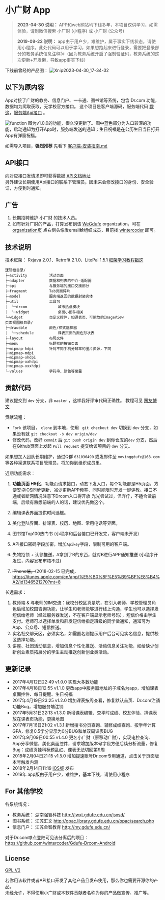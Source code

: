 # 小广财 App





>**2023-04-30 说明：** APP和web网站均下线多年，本项目仅供学习，如需体验，请到微信搜索 小厂财 (小程序) 或 小广财 (公众号)
>
>**2019-09-22 说明：** app由于用户少，难维护，属于事实下线状态，请使用小程序。此处代码可以用于学习，如果想跑起来进行登录，需要把登录部分的教务系统信息注释掉（因为教务系统开启了强制验证码，教务系统的这次更新+开发懒，导致app事实下线）


下线前曾经的产品图： ![Xnip2023-04-30_17-34-32](https://user-images.githubusercontent.com/14596166/235346144-898956fa-03b1-4b63-bedf-be539e5720a2.jpg)


以下为原内容
----- 

App对接了广财的教务、信息门户、一卡通、图书馆等系统，包含 Dr.com 功能，数据均为爬取获取，无学校官方接口。
这个项目是客户端源码，服务端代码 [戳这](https://github.com/WeGdufe/SmallGdufe-Server)，[服务端Api接口](http://www.wegdufe.com/apidoc/)  。

![function](https://user-images.githubusercontent.com/14596166/235346270-4af97543-3f70-477a-905c-b0e2b4ddbd85.png)
图为v1.0.0的功能，很久没更新了。图中蓝色部分为入口较深的功能，启动通知为打开App时，服务端发送的通知；生日祝福是在公历生日当日打开App有弹窗祝福。

如需导入项目，**强烈推荐**  先看下 [客户端-安装指南.md ](%E5%AE%A2%E6%88%B7%E7%AB%AF-%E5%AE%89%E8%A3%85%E6%8C%87%E5%8D%97.md)  

## API接口
向对应接口发请求即可获得数据  [API文档地址](http://www.wegdufe.com/apidoc/)  
另外建议长期使用Api接口的联系下管理员，因未来会修改接口的身份、安全验证，方便到时通知。

## 广告
1. 长期招聘维护 小广财 的技术人员。
2. 如有针对广财的产品，打算发布到该 [WeGdufe](https://github.com/WeGdufe/) organization，可在 [organization页](https://github.com/WeGdufe) 点右侧头像发email给组织成员，目前找 [wintercoder](https://github.com/wintercoder) 即可。


## 技术说明
技术框架： Rxjava 2.0.1、Retrofit 2.1.0、LitePal 1.5.1 [框架学习教程戳这](学习教程.txt)

	逻辑根目录/
	├─activity          活动页面
	├─adapter           数据和列表的中介-适配器
	├─api               与服务端的接口交接部分
	├─fragment          Tab页面碎片
	├─model             服务端返回的数据封装实体
	├─util              工具包
	│  └─drcom              城市热点模块
	│  └─widget             桌面小部件相关
	└─widget            自定义控件，如课表页、可缩放的ImageView
	页面视图根目录/
	├─drawable          颜色/样式选择器
	│  └─sehedule           课表页面的颜色形状表
	├─layout            布局文件
	├─menu              标题栏的按钮页面
	├─mipmap-hdpi       针对不同手机分辨率的图片资源，下同
	├─mipmap-mdpi
	├─mipmap-xhdpi
	├─mipmap-xxhdpi
	├─mipmap-xxxhdpi
	└─values            字符串、颜色等常量


## 贡献代码
建议提交到 `dev` 分支，非 `master` ，这样我好评审代码正确性。 教程可见 [网友博文](http://www.cnblogs.com/schaepher/p/4933873.html)

贡献流程：

- `Fork`  该项目， `clone` 到本地，使用  ` git checkout dev`  切换到 `dev` 分支，如果没有就 `git checkout -b dev origin/dev` 
- 修改代码，改好 `commit` 后 `git push origin dev`  到你仓库的`dev` 分支，然后在Github页面上发起 `Pull request`  提交给该项目的 `dev` 分支。

如果想加入团队长期维护，通过Q群 `631036490` 或发邮件至 `movinggdufe@163.com` 等各种渠道联系项目管理员，将加你到组织成员里。  

近期功能需求：  
1. **功能页面 H5化**，功能页请求接口，动态下发入口，每个功能都是H5页面，方便安卓iOS同步更新、减少更新APP频率、同时能限时开发一键评教。接口不通或者断网情况注意下Drcom入口得开放
光光尝试过，但弃疗，不适合做前端，后续有熟悉前端的人的话，建议优先做这个。

1. 编辑课表界面提供时间选框。
1. 美化登陆界面、排课表、校历、地图、常用电话等界面。 
1. 图书馆Top100热门书 (小程序和后台接口已开发完，客户端未开发）
1. API接口密码字段加密，增加`Apikey`字段，限制可用的客户端。
1. 失物招领 + 认领推送，A拿到了B的东西，就对B进行APP通知推送 (小程序开发过，内容发布审核不过)   
1. ~~iPhone端。~~(2018-02-15 已完成，https://itunes.apple.com/cn/app/%E5%B0%8F%E5%B9%BF%E8%B4%A2/id1346521270?mt=8 

长远需求：  
1. 教师端 & 与老师的IM交流：我校分校区真是坑，在引入老师、学校管理员角色后增加校园咨询功能，让学生和老师能够进行线上沟通，学生也可以选择发短信给老师（经过服务器发送，不在客户端显示老师号码），短信价格由学生支付。老师可以选择单发和群发短信给指定班级的同学做通知，通知可为App、公众号、短信推送。 
1. 实名社交聊天区，必须实名，如需匿名则提示用户后台可见实名信息，提供校区选择功能。 
1. 讲座、社团活动信息，增加信息个性化推送、活动信息关注功能，如给缺少创新创业素质拓展分的学生主动推送创新创业类活动。

## 更新记录

- 2017年4月12日22:49 v1.0.0 实现大多数功能  
- 2017年4月18日12:55 v1.1.0 更改app中服务器地址的子域名为app，增加课表桌面控件、每日提醒、生日祝福  
- 2017年4月19日23:25 v1.2.0 增加课表按周查看，修复默认首页、Dr.com注销功能Bug，增加服务端注销  
- 2017年5月31日22:13 v1.3.0 新增课表编辑、查平时成绩、校友体验、排课表放在课表页功能，更换地图  
- 2017年7月16日21:02 v1.3.1 新增搜书分页查询、辅修成绩查询、按学年计算GPA，修复0.5学分显示为0分BUG和单双周课表BUG
- 2017年9月09日00:55 v1.4.0 更名小广财（原移动广财），实现电控查询、App分享微信，美化桌面控件，请求增加版本号字段方便后续分析流量，修复Bug：成绩页挂科标题乱红、课表无法切回第9周
- 2018年2月04日21:15 v1.5.0 增加提速账号Dr.com专用通道，点击关于页面版本号触发内测
- 2018年2月14日11:19 [iOS版](https://itunes.apple.com/cn/app/%E5%B0%8F%E5%B9%BF%E8%B4%A2/id1346521270?mt=8) 发布
- 2019年 app版由于用户少，难维护，基本下线，请使用小程序

## For 其他学校

各系统情况：  
- 教务系统： 湖南强智科技 http://jwxt.gdufe.edu.cn/jsxsd/    
- 图书系统：  江苏汇文 http://opac.library.gdufe.edu.cn/opac/search.php  
- 信息门户： 江苏金智教育 http://my.gdufe.edu.cn/  

对于Dr.com哆点登陆可见该分离后的项目：https://github.com/wintercoder/Gdufe-Drcom-Android

## License
[GPL V3](LICENSE)  

若你用该软件或者API接口开发了其他产品且发布使用，那么你也需要开源你的产品。  
未经允许，不得使用小广财或本软件贡献者名称为你的产品做宣传、推广等。 
